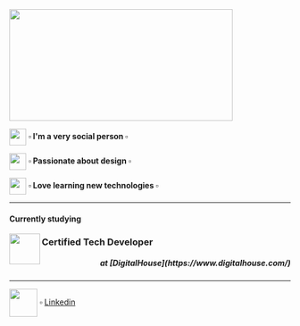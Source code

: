 <img src="https://github.com/Aye-Garcia/Aye_Garcia/blob/main/Hi%20there!%20i'm%20ayelen.png?raw=true" width="400" height="200" align="center">
<br>


<img src="https://user-images.githubusercontent.com/86816230/176533950-b37fe295-da78-48ac-82ed-61de74032e01.png" width="30" align="center"> <strong> ▫ I'm a very social person ▫</strong>
<br>

<img src="https://user-images.githubusercontent.com/86816230/176539215-c532cf52-93cf-412c-9154-9c6d2de55085.png" width="30"  align="center"> <strong> ▫ Passionate about design ▫</strong>

<img src="https://user-images.githubusercontent.com/86816230/176542494-564ed981-aece-4998-a671-3c266c1a1c8d.png" width="30"  align="center"> <strong> ▫ Love learning new technologies ▫</strong>


---

<h4>Currently studying</h4>
  
<img src="https://github.com/Aye-Garcia/Aye_Garcia/blob/main/ctd.png?raw=true" width="55" align="left" margin-top="15"> 
<h3>Certified Tech Developer</h3><h5 align="right">at [DigitalHouse](https://www.digitalhouse.com/)</h5>


---

<img src="https://user-images.githubusercontent.com/86816230/176542922-2ad93e92-be4f-47f0-baaf-6c24d9b58321.png" width="50" align="center"> ▫ [Linkedin](https://www.linkedin.com/in/ayelen-garc%C3%ADa-170500219/)




